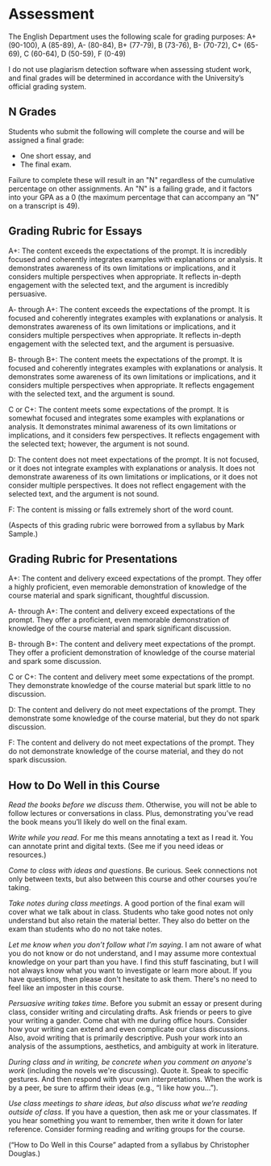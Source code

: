 # Assessment 

The English Department uses the following scale for grading purposes: A+ (90-100), A (85-89), A- (80-84), B+ (77-79), B	(73-76), B- (70-72), C+ (65-69), C	(60-64), D (50-59),	F	(0-49)

I do not use plagiarism detection software when assessing student work, and final grades will be determined in accordance with the University’s official grading system.

## N Grades

Students who submit the following will complete the course and will be assigned a final grade:  

* One short essay, and   
* The final exam.

Failure to complete these will result in an "N" regardless of the cumulative percentage on other assignments. An "N" is a failing grade, and it factors into your GPA as a 0 (the maximum percentage that can accompany an “N” on a transcript is 49).  

## Grading Rubric for Essays 

A+: The content exceeds the expectations of the prompt. It is incredibly focused and coherently integrates examples with explanations or analysis. It demonstrates awareness of its own limitations or implications, and it considers multiple perspectives when appropriate. It reflects in-depth engagement with the selected text, and the argument is incredibly persuasive.  

A- through A+: The content exceeds the expectations of the prompt. It is focused and coherently integrates examples with explanations or analysis. It demonstrates awareness of its own limitations or implications, and it considers multiple perspectives when appropriate. It reflects in-depth engagement with the selected text, and the argument is persuasive.  

B- through B+: The content meets the expectations of the prompt. It is focused and coherently integrates examples with explanations or analysis. It demonstrates some awareness of its own limitations or implications, and it considers multiple perspectives when appropriate. It reflects engagement with the selected text, and the argument is sound.  

C or C+: The content meets some expectations of the prompt. It is somewhat focused and integrates some examples with explanations or analysis. It demonstrates minimal awareness of its own limitations or implications, and it considers few perspectives. It reflects engagement with the selected text; however, the argument is not sound.  

D: The content does not meet expectations of the prompt. It is not focused, or it does not integrate examples with explanations or analysis. It does not demonstrate awareness of its own limitations or implications, or it does not consider multiple perspectives. It does not reflect engagement with the selected text, and the argument is not sound.  

F: The content is missing or falls extremely short of the word count.

(Aspects of this grading rubric were borrowed from a syllabus by Mark Sample.) 

## Grading Rubric for Presentations 

A+: The content and delivery exceed expectations of the prompt. They offer a highly proficient, even memorable demonstration of knowledge of the course material and spark significant, thoughtful discussion. 

A- through A+: The content and delivery exceed expectations of the prompt. They offer a proficient, even memorable demonstration of knowledge of the course material and spark significant discussion. 

B- through B+: The content and delivery meet expectations of the prompt. They offer a proficient demonstration of knowledge of the course material and spark some discussion. 

C or C+: The content and delivery meet some expectations of the prompt. They demonstrate knowledge of the course material but spark little to no discussion. 

D: The content and delivery do not meet expectations of the prompt. They demonstrate some knowledge of the course material, but they do not spark discussion. 

F: The content and delivery do not meet expectations of the prompt. They do not demonstrate knowledge of the course material, and they do not spark discussion. 

## How to Do Well in this Course 

*Read the books before we discuss them*. Otherwise, you will not be able to follow lectures or conversations in class. Plus, demonstrating you’ve read the book means you’ll likely do well on the final exam.  

*Write while you read*. For me this means annotating a text as I read it. You can annotate print and digital texts. (See me if you need ideas or resources.)

*Come to class with ideas and questions*. Be curious. Seek connections not only between texts, but also between this course and other courses you’re taking.  

*Take notes during class meetings*. A good portion of the final exam will cover what we talk about in class. Students who take good notes not only understand but also retain the material better. They also do better on the exam than students who do no not take notes. 

*Let me know when you don’t follow what I’m saying*. I am not aware of what you do not know or do not understand, and I may assume more contextual knowledge on your part than you have. I find this stuff fascinating, but I will not always know what you want to investigate or learn more about. If you have questions, then please don't hesitate to ask them. There's no need to feel like an imposter in this course.  

*Persuasive writing takes time*. Before you submit an essay or present during class, consider writing and circulating drafts. Ask friends or peers to give your writing a gander. Come chat with me during office hours. Consider how your writing can extend and even complicate our class discussions. Also, avoid writing that is primarily descriptive. Push your work into an analysis of the assumptions, aesthetics, and ambiguity at work in literature. 

*During class and in writing, be concrete when you comment on anyone's work* (including the novels we're discussing). Quote it. Speak to specific gestures. And then respond with your own interpretations. When the work is by a peer, be sure to affirm their ideas (e.g., “I like how you…”).

*Use class meetings to share ideas, but also discuss what we’re reading outside of class*. If you have a question, then ask me or your classmates. If you hear something you want to remember, then write it down for later reference. Consider forming reading and writing groups for the course. 

(“How to Do Well in this Course” adapted from a syllabus by Christopher Douglas.) 

